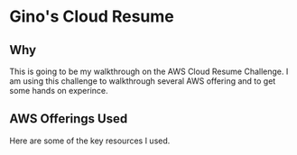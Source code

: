 # Gino's Cloud Resume

## Why 

This is going to be my walkthrough on the AWS Cloud Resume Challenge. I am using this challenge to walkthrough several AWS offering and to get some hands on experince. 

## AWS Offerings Used

Here are some of the key resources I used. 
